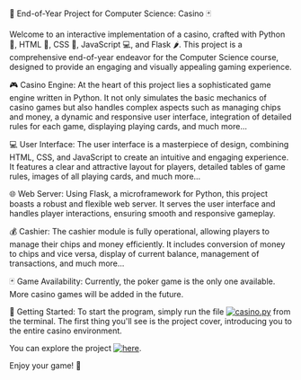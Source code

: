 🎲 End-of-Year Project for Computer Science: Casino 🃏

Welcome to an interactive implementation of a casino, crafted with Python 🐍, HTML 📝, CSS 🎨, JavaScript 💻, and Flask 🌶️. This project is a comprehensive end-of-year endeavor for the Computer Science course, designed to provide an engaging and visually appealing gaming experience.

🎮 Casino Engine: At the heart of this project lies a sophisticated game engine written in Python. It not only simulates the basic mechanics of casino games but also handles complex aspects such as managing chips and money, a dynamic and responsive user interface, integration of detailed rules for each game, displaying playing cards, and much more...

💻 User Interface: The user interface is a masterpiece of design, combining HTML, CSS, and JavaScript to create an intuitive and engaging experience. It features a clear and attractive layout for players, detailed tables of game rules, images of all playing cards, and much more...

🌐 Web Server: Using Flask, a microframework for Python, this project boasts a robust and flexible web server. It serves the user interface and handles player interactions, ensuring smooth and responsive gameplay.

💰 Cashier: The cashier module is fully operational, allowing players to manage their chips and money efficiently. It includes conversion of money to chips and vice versa, display of current balance, management of transactions, and much more...

🃏 Game Availability: Currently, the poker game is the only one available. More casino games will be added in the future.

🚀 Getting Started: To start the program, simply run the file [![casino.py](https://img.shields.io/badge/here-blue?style=for-the-badge)](https://github.com/LucaPontellini/End-of-Year-Project-for-Computer-Science-Poker-.git) from the terminal. The first thing you'll see is the project cover, introducing you to the entire casino environment.

You can explore the project [![here](https://img.shields.io/badge/here-blue?style=for-the-badge)](https://github.com/LucaPontellini/End-of-Year-Project-for-Computer-Science-Poker-.git).

Enjoy your game! 🎉
